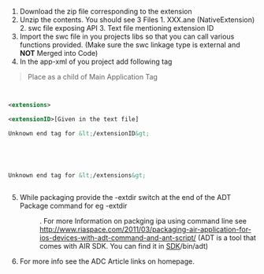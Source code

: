   1. Download the zip file corresponding to the extension
  1. Unzip the contents. You should see 3 Files 1. XXX.ane (NativeExtension) 2. swc file exposing API 3. Text file mentioning extension ID
  1. Import the swc file in you projects libs so that you can call various functions provided. (Make sure the swc linkage type is external and **NOT** Merged into Code)
  1. In the app-xml of you project add following tag

> Place as a child of Main Application Tag

```xml


<extensions>

<extensionID>[Given in the text file]

Unknown end tag for &lt;/extensionID&gt;





Unknown end tag for &lt;/extensions&gt;



```
5.    While packaging provide the -extdir switch at the end of the ADT Package command for eg -extdir <Dir containing ane file>. For more Information on packging ipa using command line see http://www.riaspace.com/2011/03/packaging-air-application-for-ios-devices-with-adt-command-and-ant-script/ (ADT is a tool that comes with AIR SDK. You can find it in [SDK](AIR.md)/bin/adt)

6.    For more info see the ADC Article links on homepage.